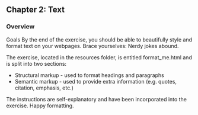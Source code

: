 ## Chapter 2: Text
### Overview

Goals
By the end of the exercise, you should be able to beautifully style and format text on your webpages. Brace yourselves: Nerdy jokes abound.

The exercise, located in the resources folder, is entitled format_me.html and is split into two sections:

* Structural markup - used to format headings and paragraphs
* Semantic markup - used to provide extra information (e.g. quotes, citation, emphasis, etc.)

The instructions are self-explanatory and have been incorporated into the exercise.  Happy formatting.
